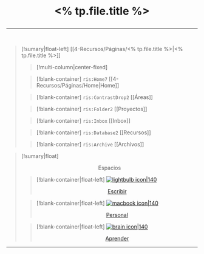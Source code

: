 
# <p align="center"> <% tp.file.title %></p>
---


<br>

> [!sumary|float-left]  [[4-Recursos/Páginas/<% tp.file.title %>|<% tp.file.title %>]] 
> > [!multi-column|center-fixed]
>
>> [!blank-container]
>> `ris:Home7` [[4-Recursos/Páginas/Home|Home]]
>
>> [!blank-container]
>> `ris:ContrastDrop2` [[Áreas]]
>
>> [!blank-container]
>> `ris:Folder2` [[Proyectos]]
>
>> [!blank-container]
>> `ris:Inbox` [[Inbox]]
>
>> [!blank-container]
>> `ris:Database2` [[Recursos]]
>
>> [!blank-container]
>> `ris:Archive` [[Archivos]]


>[!sumary|float] <p align="center"> Espacios </p>
>
>> [!blank-container|float-left]
>> [![lightbulb icon|140](https://img.icons8.com/ios/100/FFFFFF/pencil.png) <br/> <p align="center">Escribir </p>](4-Recursos/Páginas/Escribir)
>
>> [!blank-container|float-left]
>> [![macbook icon|140](https://img.icons8.com/ios/250/FFFFFF/body.png) <br/> <p align="center">Personal </p>](4-Recursos/Páginas/Personal)
>
>> [!blank-container|float-left]
>> [![brain icon|140](https://img.icons8.com/ios/250/FFFFFF/book.png) <br/> <p align="center">Aprender</p>](4-Recursos/Páginas/Aprender)
>




---

